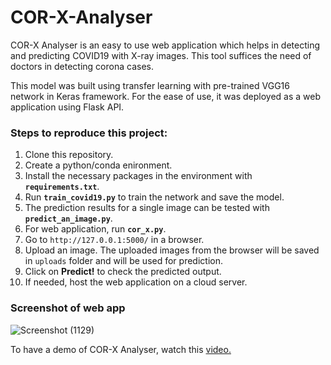 # COR-X-Analyser

COR-X Analyser is an easy to use web application which helps in detecting and predicting COVID19 with X-ray images. This tool suffices the need of doctors in detecting corona cases.

This model was built using transfer learning with pre-trained VGG16 network in Keras framework. For the ease of use, it was deployed as a web application using Flask API.

### <strong>Steps to reproduce this project:</strong>

1. Clone this repository.
2. Create a python/conda enironment.
3. Install the necessary packages in the environment with **`requirements.txt`**.
4. Run **`train_covid19.py`** to train the network and save the model.
5. The prediction results for a single image can be tested with **`predict_an_image.py`**.
6. For web application, run **`cor_x.py`**.
7. Go to `http://127.0.0.1:5000/` in a browser.
8. Upload an image. The uploaded images from the browser will be saved in `uploads` folder and will be used for prediction.
9. Click on **Predict!** to check the predicted output.
10. If needed, host the web application on a cloud server.

### Screenshot of web app
![Screenshot (1129)](https://user-images.githubusercontent.com/37014747/164711556-c77e77fb-1afd-4def-8514-93311fc1f16c.png)

To have a demo of COR-X Analyser, watch this [video.](https://www.youtube.com/watch?v=u-bw8SZFfLs "COR X Analyser")
